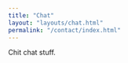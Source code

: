 ```yaml
---
title: "Chat"
layout: "layouts/chat.html"
permalink: "/contact/index.html"
---
```


Chit chat stuff.

